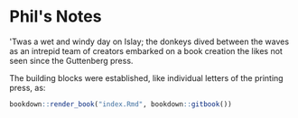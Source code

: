# Phil's Notes

'Twas a wet and windy day on Islay; the donkeys dived between the waves as an intrepid team of creators embarked on a book creation the likes not seen since the Guttenberg press.

The building blocks were established, like individual letters of the printing press, as:


```r
bookdown::render_book("index.Rmd", bookdown::gitbook())
```



